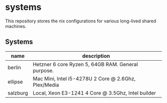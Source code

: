 # systems

This repository stores the nix configurations for various long-lived shared
machines.

## Systems

| name | description |
| ---- | ----------- |
| berlin | Hetzner 6 core Ryzen 5, 64GB RAM. General purpose. |
| ellipse | Mac Mini, Intel i5-4278U 2 Core @ 2.6Ghz, Plex/Media |
| salzburg | Local, Xeon E3-1241 4 Core @ 3.5Ghz, Intel builder |
